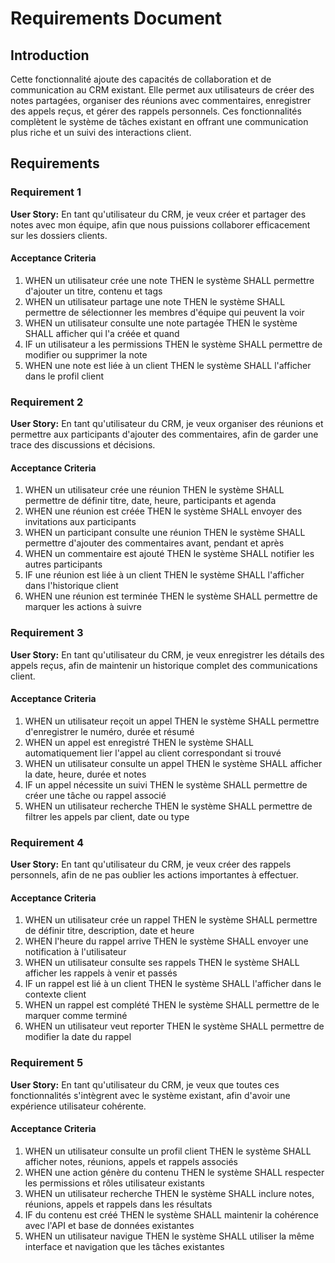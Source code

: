 # Requirements Document

## Introduction

Cette fonctionnalité ajoute des capacités de collaboration et de communication au CRM existant. Elle permet aux utilisateurs de créer des notes partagées, organiser des réunions avec commentaires, enregistrer des appels reçus, et gérer des rappels personnels. Ces fonctionnalités complètent le système de tâches existant en offrant une communication plus riche et un suivi des interactions client.

## Requirements

### Requirement 1

**User Story:** En tant qu'utilisateur du CRM, je veux créer et partager des notes avec mon équipe, afin que nous puissions collaborer efficacement sur les dossiers clients.

#### Acceptance Criteria

1. WHEN un utilisateur crée une note THEN le système SHALL permettre d'ajouter un titre, contenu et tags
2. WHEN un utilisateur partage une note THEN le système SHALL permettre de sélectionner les membres d'équipe qui peuvent la voir
3. WHEN un utilisateur consulte une note partagée THEN le système SHALL afficher qui l'a créée et quand
4. IF un utilisateur a les permissions THEN le système SHALL permettre de modifier ou supprimer la note
5. WHEN une note est liée à un client THEN le système SHALL l'afficher dans le profil client

### Requirement 2

**User Story:** En tant qu'utilisateur du CRM, je veux organiser des réunions et permettre aux participants d'ajouter des commentaires, afin de garder une trace des discussions et décisions.

#### Acceptance Criteria

1. WHEN un utilisateur crée une réunion THEN le système SHALL permettre de définir titre, date, heure, participants et agenda
2. WHEN une réunion est créée THEN le système SHALL envoyer des invitations aux participants
3. WHEN un participant consulte une réunion THEN le système SHALL permettre d'ajouter des commentaires avant, pendant et après
4. WHEN un commentaire est ajouté THEN le système SHALL notifier les autres participants
5. IF une réunion est liée à un client THEN le système SHALL l'afficher dans l'historique client
6. WHEN une réunion est terminée THEN le système SHALL permettre de marquer les actions à suivre

### Requirement 3

**User Story:** En tant qu'utilisateur du CRM, je veux enregistrer les détails des appels reçus, afin de maintenir un historique complet des communications client.

#### Acceptance Criteria

1. WHEN un utilisateur reçoit un appel THEN le système SHALL permettre d'enregistrer le numéro, durée et résumé
2. WHEN un appel est enregistré THEN le système SHALL automatiquement lier l'appel au client correspondant si trouvé
3. WHEN un utilisateur consulte un appel THEN le système SHALL afficher la date, heure, durée et notes
4. IF un appel nécessite un suivi THEN le système SHALL permettre de créer une tâche ou rappel associé
5. WHEN un utilisateur recherche THEN le système SHALL permettre de filtrer les appels par client, date ou type

### Requirement 4

**User Story:** En tant qu'utilisateur du CRM, je veux créer des rappels personnels, afin de ne pas oublier les actions importantes à effectuer.

#### Acceptance Criteria

1. WHEN un utilisateur crée un rappel THEN le système SHALL permettre de définir titre, description, date et heure
2. WHEN l'heure du rappel arrive THEN le système SHALL envoyer une notification à l'utilisateur
3. WHEN un utilisateur consulte ses rappels THEN le système SHALL afficher les rappels à venir et passés
4. IF un rappel est lié à un client THEN le système SHALL l'afficher dans le contexte client
5. WHEN un rappel est complété THEN le système SHALL permettre de le marquer comme terminé
6. WHEN un utilisateur veut reporter THEN le système SHALL permettre de modifier la date du rappel

### Requirement 5

**User Story:** En tant qu'utilisateur du CRM, je veux que toutes ces fonctionnalités s'intègrent avec le système existant, afin d'avoir une expérience utilisateur cohérente.

#### Acceptance Criteria

1. WHEN un utilisateur consulte un profil client THEN le système SHALL afficher notes, réunions, appels et rappels associés
2. WHEN une action génère du contenu THEN le système SHALL respecter les permissions et rôles utilisateur existants
3. WHEN un utilisateur recherche THEN le système SHALL inclure notes, réunions, appels et rappels dans les résultats
4. IF du contenu est créé THEN le système SHALL maintenir la cohérence avec l'API et base de données existantes
5. WHEN un utilisateur navigue THEN le système SHALL utiliser la même interface et navigation que les tâches existantes
